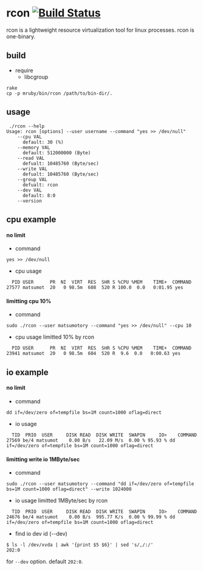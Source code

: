 # rcon [![Build Status](https://travis-ci.org/matsumoto-r/rcon.svg?branch=master)](https://travis-ci.org/matsumoto-r/rcon)

rcon is a lightweight resource virtualization tool for linux processes. rcon is one-binary.

## build

- require
  - libcgroup

```
rake
cp -p mruby/bin/rcon /path/to/bin-dir/.
```

## usage
```
 ./rcon --help
Usage: rcon [options] --user username --command "yes >> /dev/null"
    --cpu VAL
      default: 30 (%)
    --memory VAL
      default: 512000000 (Byte)
    --read VAL
      defualt: 10485760 (Byte/sec)
    --write VAL
      defualt: 10485760 (Byte/sec)
    --group VAL
      defualt: rcon
    --dev VAL
      default: 8:0
    --version
```

## cpu example

#### no limit

- command
```
yes >> /dev/null
```

- cpu usage
```
  PID USER      PR  NI  VIRT  RES  SHR S %CPU %MEM    TIME+  COMMAND
27577 matsumot  20   0 98.5m  608  520 R 100.0  0.0   0:01.95 yes 
```

#### limitting cpu 10%

- command
```
sudo ./rcon --user matsumotory --command "yes >> /dev/null" --cpu 10
```

- cpu usage limitted 10% by rcon
```
  PID USER      PR  NI  VIRT  RES  SHR S %CPU %MEM    TIME+  COMMAND
23941 matsumot  20   0 98.5m  604  520 R  9.6  0.0   0:00.63 yes
```

## io example

#### no limit

- command 
```
dd if=/dev/zero of=tempfile bs=1M count=1000 oflag=direct
```

- io usage
```
  TID  PRIO  USER     DISK READ  DISK WRITE  SWAPIN     IO>    COMMAND
27569 be/4 matsumot    0.00 B/s   22.09 M/s  0.00 % 95.93 % dd if=/dev/zero of=tempfile bs=1M count=1000 oflag=direct
```

#### limitting write io 1MByte/sec

- command
```
sudo ./rcon --user matsumotory --command "dd if=/dev/zero of=tempfile bs=1M count=1000 oflag=direct" --write 1024000
```

- io usage limitted 1MByte/sec by rcon
```
  TID  PRIO  USER     DISK READ  DISK WRITE  SWAPIN     IO>    COMMAND
24676 be/4 matsumot    0.00 B/s  995.77 K/s  0.00 % 99.99 % dd if=/dev/zero of=tempfile bs=1M count=1000 oflag=direct  
```

- find io dev id (--dev)
```
$ ls -l /dev/xvda | awk '{print $5 $6}' | sed 's/,/:/'
202:0
```

for `--dev` option. default `202:0`.
